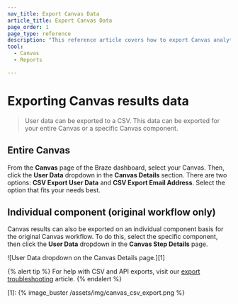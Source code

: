 ```yaml
---
nav_title: Export Canvas Data
article_title: Export Canvas Data
page_order: 1
page_type: reference
description: "This reference article covers how to export Canvas analytics."
tool: 
  - Canvas
  - Reports

---
```


# Exporting Canvas results data

> User data can be exported to a CSV. This data can be exported for your entire Canvas or a specific Canvas component.

## Entire Canvas

From the **Canvas** page of the Braze dashboard, select your Canvas. Then, click the **User Data** dropdown in the **Canvas Details** section. There are two options: **CSV Export User Data** and **CSV Export Email Address**. Select the option that fits your needs best.

## Individual component (original workflow only)

Canvas results can also be exported on an individual component basis for the original Canvas workflow. To do this, select the specific component, then click the **User Data** dropdown in the **Canvas Step Details** page. 

![User Data dropdown on the Canvas Details page.][1]

{% alert tip %}
For help with CSV and API exports, visit our [export troubleshooting]({{site.baseurl}}/user_guide/data_and_analytics/export_braze_data/export_troubleshooting/) article.
{% endalert %}

[1]: {% image_buster /assets/img/canvas_csv_export.png %}

